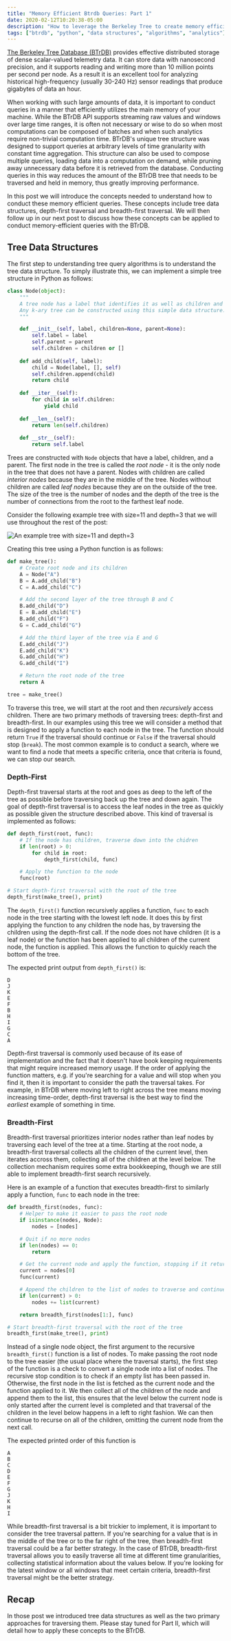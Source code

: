 ```yaml
---
title: "Memory Efficient Btrdb Queries: Part 1"
date: 2020-02-12T10:20:38-05:00
description: "How to leverage the Berkeley Tree to create memory efficient queries"
tags: ["btrdb", "python", "data structures", "algorithms", "analytics"]
---
```


[The Berkeley Tree Database (BTrDB)](http://btrdb.io/) provides effective distributed storage of dense scalar-valued telemetry data. It can store data with nanosecond precision, and it supports reading and writing more than 10 million points per second per node. As a result it is an excellent tool for analyzing historical high-frequency (usually 30-240 Hz) sensor readings that produce gigabytes of data an hour.

When working with such large amounts of data, it is important to conduct queries in a manner that efficiently utilizes the main memory of your machine. While the BTrDB API supports streaming raw values and windows over large time ranges, it is often not necessary or wise to do so when most computations can be composed of batches and when such analytics require non-trivial computation time. BTrDB's unique tree structure was designed to support queries at arbitrary levels of time granularity with constant time aggregation. This structure can also be used to compose multiple queries, loading data into a computation on demand, while pruning away unnecessary data before it is retrieved from the database. Conducting queries in this way reduces the amount of the BTrDB tree that needs to be traversed and held in memory, thus greatly improving performance.

In this post we will introduce the concepts needed to understand how to conduct these memory efficient queries. These concepts include tree data structures, depth-first traversal and breadth-first traversal. We will then follow up in our next post to discuss how these concepts can be applied to conduct memory-efficient queries with the BTrDB.

## Tree Data Structures

The first step to understanding tree query algorithms is to understand the tree data structure. To simply illustrate this, we can implement a simple tree structure in Python as follows:

```python
class Node(object):
    """
    A tree node has a label that identifies it as well as children and a single parent.
    Any k-ary tree can be constructed using this simple data structure.
    """

    def __init__(self, label, children=None, parent=None):
        self.label = label
        self.parent = parent
        self.children = children or []
​
    def add_child(self, label):
        child = Node(label, [], self)
        self.children.append(child)
        return child
​
    def __iter__(self):
        for child in self.children:
            yield child
​
    def __len__(self):
        return len(self.children)
​
    def __str__(self):
        return self.label
```

Trees are constructed with `Node` objects that have a label, children, and a parent. The first node in the tree is called the _root node_ - it is the only node in the tree that does not have a parent. Nodes with children are called _interior nodes_ because they are in the middle of the tree. Nodes without children are called _leaf nodes_ because they are on the outside of the tree. The size of the tree is the number of nodes and the depth of the tree is the number of connections from the root to the farthest leaf node.

Consider the following example tree with size=11 and depth=3 that we will use throughout the rest of the post:

![An example tree with size=11 and depth=3](/assets/img/example_tree.png)

Creating this tree using a Python function is as follows:

```python
def make_tree():
    # Create root node and its children
    A = Node("A")
    B = A.add_child("B")
    C = A.add_child("C")

    # Add the second layer of the tree through B and C
    B.add_child("D")
    E = B.add_child("E")
    B.add_child("F")
    G = C.add_child("G")

    # Add the third layer of the tree via E and G
    E.add_child("J")
    E.add_child("K")
    G.add_child("H")
    G.add_child("I")

    # Return the root node of the tree
    return A

tree = make_tree()
```

To traverse this tree, we will start at the root and then _recursively_ access children. There are two primary methods of traversing trees: depth-first and breadth-first. In our examples using this tree we will consider a method that is designed to apply a function to each node in the tree. The function should return `True` if the traversal should continue or `False` if the traversal should stop (`break`). The most common example is to conduct a search, where we want to find a node that meets a specific criteria, once that criteria is found, we can stop our search.

### Depth-First

Depth-first traversal starts at the root and goes as deep to the left of the tree as possible before traversing back up the tree and down again. The goal of depth-first traversal is to access the leaf nodes in the tree as quickly as possible given the structure described above. This kind of traversal is implemented as follows:

```python
def depth_first(root, func):
    # If the node has children, traverse down into the chidren
    if len(root) > 0:
        for child in root:
            depth_first(child, func)

    # Apply the function to the node
    func(root)

# Start depth-first traversal with the root of the tree
depth_first(make_tree(), print)
```

The `depth_first()` function recursively applies a function, `func` to each node in the tree starting with the lowest left node. It does this by first applying the function to any children the node has, by traversing the children using the depth-first call. If the node does not have children (it is a leaf node) or the function has been applied to all children of the current node, the function is applied. This allows the function to quickly reach the bottom of the tree.

The expected print output from `depth_first()` is:

```
D
J
K
E
F
B
H
I
G
C
A
```

Depth-first traversal is commonly used because of its ease of implementation and the fact that it doesn't have book keeping requirements that might require increased memory usage. If the order of applying the function matters, e.g. if you're searching for a value and will stop when you find it, then it is important to consider the path the traversal takes. For example, in BTrDB where moving left to right across the tree means moving increasing time-order, depth-first traversal is the best way to find the _earliest_ example of something in time.

### Breadth-First

Breadth-first traversal prioritizes interior nodes rather than leaf nodes by traversing each level of the tree at a time. Starting at the root node, a breadth-first traversal collects all the children of the current level, then iterates accross them, collecting all of the children at the level below. The collection mechanism requires some extra bookkeeping, though we are still able to implement breadth-first search recursively.

Here is an example of a function that executes breadth-first to similarly apply a function, `func` to each node in the tree:

```python
def breadth_first(nodes, func):
    # Helper to make it easier to pass the root node
    if isinstance(nodes, Node):
        nodes = [nodes]

    # Quit if no more nodes
    if len(nodes) == 0:
        return

    # Get the current node and apply the function, stopping if it returns False
    current = nodes[0]
    func(current)

    # Append the children to the list of nodes to traverse and continue
    if len(current) > 0:
        nodes += list(current)

    return breadth_first(nodes[1:], func)

# Start breadth-first traversal with the root of the tree
breadth_first(make_tree(), print)
```

Instead of a single node object, the first argument to the recursive `breadth_first()` function is a list of nodes. To make passing the root node to the tree easier (the usual place where the traversal starts), the first step of the function is a check to convert a single node into a list of nodes. The recursive stop condition is to check if an empty list has been passed in. Otherwise, the first node in the list is fetched as the current node and the function applied to it. We then collect all of the children of the node and append them to the list, this ensures that the level below the current node is only started after the current level is completed and that traversal of the children in the level below happens in a left to right fashion. We can then continue to recurse on all of the children, omitting the current node from the next call.

The expected printed order of this function is

```
A
B
C
D
E
F
G
J
K
H
I
```

While breadth-first traversal is a bit trickier to implement, it is important to consider the tree traversal pattern. If you're searching for a value that is in the middle of the tree or to the far right of the tree, then breadth-first traversal could be a far better strategy. In the case of BTrDB, breadth-first traversal allows you to easily traverse all time at different time granularities, collecting statistical information about the values below. If you're looking for the latest window or all windows that meet certain criteria, breadth-first traversal might be the better strategy.

## Recap
In those post we introduced tree data structures as well as the two primary approaches for traversing them. Please stay tuned for Part II, which will detail how to apply these concepts to the BTrDB.


